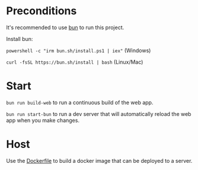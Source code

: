 # Preconditions

It's recommended to use [bun](https://bun.sh/) to run this project.

Install bun:

`powershell -c "irm bun.sh/install.ps1 | iex"` (Windows)

`curl -fsSL https://bun.sh/install | bash` (Linux/Mac)

# Start

`bun run build-web` to run a continuous build of the web app.

`bun run start-bun` to run a dev server that will automatically reload the web app when you make changes.

# Host

Use the [Dockerfile](Dockerfile) to build a docker image that can be deployed to a server.
